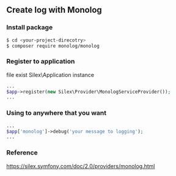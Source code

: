 ## Create log with Monolog

### Install package
```bash
$ cd <your-project-direcotry>
$ composer require monolog/monolog
```

### Register to application
file exist Silex\Application instance
```php
...
$app->register(new Silex\Provider\MonologServiceProvider());
...
```

### Using to anywhere that you want
```php
...
$app['monolog']->debug('your message to logging');
...
```

### Reference
https://silex.symfony.com/doc/2.0/providers/monolog.html